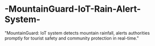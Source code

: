 # -MountainGuard-IoT-Rain-Alert-System-
"MountainGuard: IoT system detects mountain rainfall, alerts authorities promptly for tourist safety and community protection in real-time."
